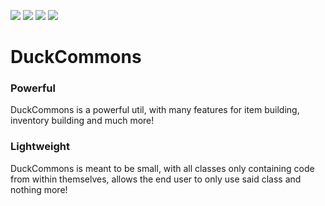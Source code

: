 [![](https://jitpack.io/v/GamerDuck123/DuckCommons.svg)](https://jitpack.io/#GamerDuck123/DuckCommons)
![](https://img.shields.io/badge/dynamic/json?label=Latest%20Compile&query=status&url=https%3A%2F%2Fjitpack.io%2Fapi%2Fbuilds%2Fcom.github.GamerDuck123%2FDuckCommons%2Flatest)
![](https://img.shields.io/badge/Shields.IO-Is%20Awesome-success)
![](https://img.shields.io/badge/dynamic/json?color=informational&label=Weekly%20Downloads&query=week&url=https%3A%2F%2Fjitpack.io%2Fapi%2Fdownloads%2Fcom.github.GamerDuck123%2FDuckCommons)

# DuckCommons

### Powerful
DuckCommons is a powerful util, with many features for item building, inventory building and much more!

### Lightweight
DuckCommons is meant to be small, with all classes only containing code from within themselves, allows the end user to only use said class and nothing more!